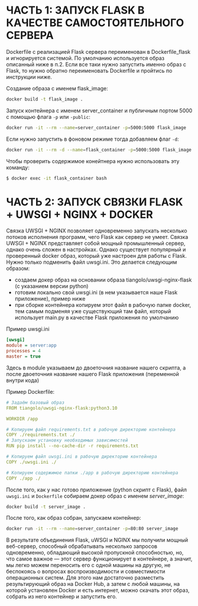 # ЧАСТЬ 1: ЗАПУСК FLASK В КАЧЕСТВЕ САМОСТОЯТЕЛЬНОГО СЕРВЕРА
Dockerfile с реализацией Flask сервера переименован в Dockerfile_flask и игнорируется системой. По умолчанию используется образ описанный ниже в п.2.
Если все таки нужно запустить именно образ с Flask, то нужно обратно переименовать Dockerfile и пройтись по инструкции ниже.

Создание образа с именем flask_image:
```bash
docker build -t flask_image .
```

Запуск контейнера с именем server_container и публичным портом 5000 с помощью флага `-p` или `-public`:
```bash
docker run -it --rm --name=server_container -p=5000:5000 flask_image
``` 

Если нужно запустить в фоновом режиме тогда добавляем флаг `-d`:
```bash
docker run -it --rm -d --name=flask_container -p=5000:5000 flask_image
``` 

Чтобы проверить содержимое конейтнера нужно использовать эту команду:
```bash
$ docker exec -it flask_container bash
``` 

# ЧАСТЬ 2: ЗАПУСК СВЯЗКИ FLASK + UWSGI + NGINX + DOCKER
Связка UWSGI + NGINX позволяет одновременно запускать несколько потоков исполнения программ, чего Flask как сервер не умеет. Связка UWSGI + NGINX представляет собой мощный промышленный сервер, однако очень сложен в настройках. Однако существует популярный и проверенный docker образ, который уже настроен для работы с Flask. Нужно только подменить файл uwsgi.ini. Это делается следующим образом:
- создаем докер образ на основании образа tiangolo/uwsgi-nginx-flask (с указанием версии python)
- готовим локально свой uwsgi.ini (в нем указывается наше Flask приложение), пример ниже
- при сборке контейнера копируем этот файл в рабочую папке docker, тем самым подменяя уже существующий там файл, который использует main.py в качестве Flask приложения по умолчанию
  
Пример uwsgi.ini
```ini
[uwsgi]
module = server:app
processes = 4
master = true
```
Здесь в module указываем до двоеточния название нашего скрипта, а после двоеточния название нашего Flask приложения (переменной внутри кода)

Пример Dockerfile:
```yaml
# Задаём базовый образ
FROM tiangolo/uwsgi-nginx-flask:python3.10

WORKDIR /app

# Копируем файл requirements.txt в рабочую директорию контейнера
COPY ./requirements.txt ./
# Запускаем установку необходимых зависимостей
RUN pip install --no-cache-dir -r requirements.txt

# Копируем файл uwsgi.ini в рабочую директорию контейнера
COPY ./uwsgi.ini ./

# Копируем содержимое папки ./app в рабочую директорию контейнера
COPY ./app ./
```

После того, как у нас готово приложение (python скрипт с Flask), файл `uwsgi.ini` и `Dockerfile` собираем докер образ с именем *server_image*:
```bash
docker build -t server_image .
```

После того, как образ собран, запускаем контейнер:
```bash
docker run -it --rm --name=server_container -p=80:80 server_image
```

В результате объединения Flask, uWSGI и NGINX мы получили мощный веб-сервер, способный обрабатывать несколько запросов одновременно, обладающий высокой пропускной способностью, но, что самое важное — этот сервер функционирует в контейнере, а значит, мы легко можем переносить его с одной машины на другую, не беспокоясь о вопросах воспроизводимости и совместимости операционных систем.  Для этого нам достаточно разместить результирующий образ на Docker Hub, а затем с любой машины, на которой установлен Docker и есть интернет, можно скачать этот образ, собрать из него контейнер и запустить его.